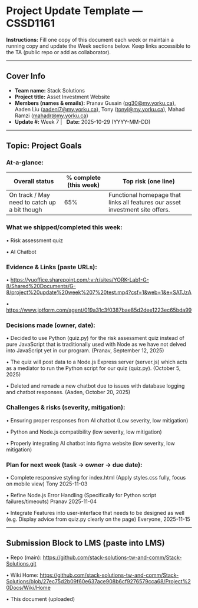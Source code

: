 # Project Update Template — CSSD1161

**Instructions:** Fill one copy of this document each week or maintain a running copy and update the Week sections below. Keep links accessible to the TA (public repo or add as collaborator).

---

## Cover Info 
- **Team name:** Stack Solutions 
- **Project title:** Asset Investment Website 
- **Members (names & emails):** Pranav Gusain (pg30@my.yorku.ca), Aaden Liu (aadenl7@my.yorku.ca), Tony (tonyl@my.yorku.ca), Mahad Ramzi (mahadr@my.yorku.ca) 
- **Update #:** Week 7 |   **Date:** 2025-10-29 (YYYY-MM-DD)

---

## Topic: Project Goals 

### At‑a‑glance: 
| Overall status | % complete (this week) | Top risk (one line) |
|---|---|---|
| On track / May need to catch up a bit though | 65% | Functional homepage that links all features our asset investment site offers. |


### What we shipped/completed this week: 
• Risk assessment quiz 

•  AI Chatbot 


### Evidence & Links (paste URLs): 
•  https://yuoffice.sharepoint.com/:v:/r/sites/YORK-Lab1-G-8/Shared%20Documents/G-8/project%20update%20week%207%20test.mp4?csf=1&web=1&e=SATJzA  

•  https://www.jotform.com/agent/019a31c3f0387bae85d2dee1223ec65bda99 


### Decisions made (owner, date): 
• Decided to use Python (quiz.py) for the risk assessment quiz instead of pure JavaScript that is traditionally used with Node as we have not delved into JavaScript yet in our program. (Pranav, September 12, 2025) 

• The quiz will post data to a Node.js Express server (server.js) which acts as a mediator to run the Python script for our quiz (quiz.py).  (October 5, 2025) 

• Deleted and remade a new chatbot due to issues with database logging and chatbot responses. (Aaden, October 20, 2025) 


### Challenges & risks (severity, mitigation): 
•  Ensuring proper responses from AI chatbot (Low severity, low mitigation) 

• Python and Node.js compatibility (low severity, low mitigation) 

•  Properly integrating AI chatbot into figma website (low severity, low mitigation) 


### Plan for next week (task → owner → due date): 
• Complete responsive styling for index.html (Apply styles.css fully, focus on mobile view) Tony 2025-11-03 

• Refine Node.js Error Handling (Specifically for Python script failures/timeouts) Pranav 2025-11-04 

• Integrate Features into user-interface that needs to be designed as well (e.g. Display advice from quiz.py clearly on the page) Everyone, 2025-11-15 

---

## Submission Block to LMS  (paste into LMS) 

• Repo (main): https://github.com/stack-solutions-tw-and-comm/Stack-Solutions.git  

• Wiki Home: https://github.com/stack-solutions-tw-and-comm/Stack-Solutions/blob/27ec75d2b09f60e637ace908b6cf9276579cca68/Project%20Docs/Wiki/Home  

• This document (uploaded) 